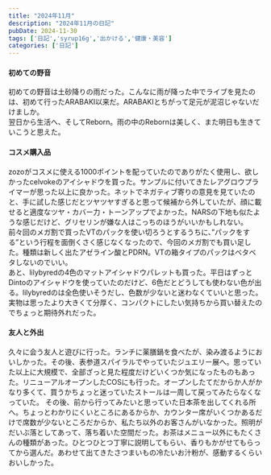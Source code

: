```yaml
---
title: "2024年11月"
description: "2024年11月の日記"
pubDate: 2024-11-30
tags: ['日記','syrup16g','出かける','健康・美容']
categories: ['日記']
---
```


#### 初めての野音
初めての野音は土砂降りの雨だった。こんなに雨が降った中でライブを見たのは、初めて行ったARABAKI以来だ。ARABAKIとちがって足元が泥沼じゃないだけましか。  
翌日から生活へ、そしてReborn。雨の中のRebornは美しく、また明日も生きていこうと思えた。


#### コスメ購入品
zozoがコスメに使える1000ポイントを配っていたのでありがたく使用し、欲しかったcelvokeのアイシャドウを買った。サンプルに付いてきたレアグロウプライマーが思った以上に良かった。ネットでネガティブ寄りの意見を見ていたのと、手に試した感じだとツヤツヤすぎると思って候補から外していたが、顔に載せると適度なツヤ・カバー力・トーンアップでよかった。NARSの下地も似たような感じだけど、グリセリンが嫌な人はこっちのほうがいいかもしれない。
前々回のメガ割で買ったVTのパックを使い切ろうとするうちに、”パックをする”という行程を面倒くさく感じなくなったので、今回のメガ割でも買い足した。種類は新しく出たアゼライン酸とPDRN。VTの箱タイプのパックはベタベタしないのでいい。  
あと、lilybyredの4色のマットアイシャドウパレットも買った。平日はずっとDintoのアイシャドウを使っていたのだけど、6色だとどうしても使わない色が出る。lilybyredのは全色使いそうだし、色数が少ないと迷わなくていいと思った。実物は思ったより大きくて分厚く、コンパクトにしたい気持ちから買い替えたのでちょっと期待外れだった。

#### 友人と外出
久々に会う友人と遊びに行った。ランチに薬膳鍋を食べたが、染み渡るようにおいしかった。その後、表参道スパイラルでやっていたジュエリー展へ。思っていた以上に大規模で、全部ざっと見た程度だけどいくつか気になったものもあった。リニューアルオープンしたCOSにも行った。オープンしたてだからか人がかなり多くて、買うかちょっと迷っていたストールは一周して戻ってみたらなくなっていた。
その後、前から行ってみたいと思っていた日本茶を出してくれる所へ。ちょっとわかりにくいところにあるからか、カウンター席がいくつかあるだけで席数が少ないところだからか、私たち以外のお客さんがいなかった。照明がだいぶ落としてあって、落ち着いた空間だった。お茶はメニュー以外にもたくさんの種類があった。ひとつひとつ丁寧に説明してもらい、香りもかがせてもらってから選んだ。あわせて出てきたさつまいもの冷たいお汁粉が、感動するくらいおいしかった。